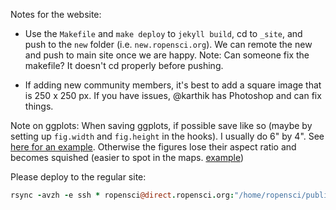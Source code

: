 Notes for the website:

* Use the `Makefile` and `make deploy` to `jekyll build`, cd to `_site`, and push to the `new` folder (i.e. `new.ropensci.org`). We can remote the new and push to main site once we are happy.
Note: Can someone fix the makefile? It doesn't cd properly before pushing.

* If adding new community members, it's best to add a square image that is 250 x 250 px. If you have issues, @karthik has Photoshop and can fix things.

Note on ggplots: When saving ggplots, if possible save like so (maybe by setting up `fig.width` and `fig.height` in the hooks). I usually do 6" by 4". See [here for an example](https://github.com/karthik/roweb/commit/7f562a4019dd660a5176fd7c0e0791674ce48b98). Otherwise the figures lose their aspect ratio and becomes squished (easier to spot in the maps. [example](http://new.ropensci.org/usecases/rwbclimate_intro.html))

Please deploy to the regular site:

```coffee
rsync -avzh -e ssh * ropensci@direct.ropensci.org:"/home/ropensci/public_html/"
```